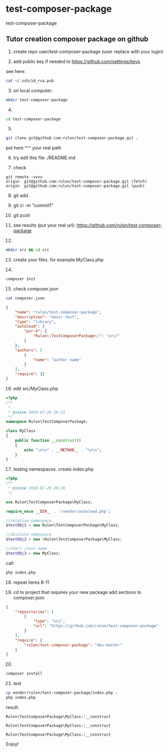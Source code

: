 # test-composer-package
test-composer-package

## Tutor creation composer package on github

1. create repo user/test-composer-package (user replace with your login)

2. add public key if needed to https://github.com/settings/keys

see here:
```bash
cat ~/.ssh/id_rsa.pub 
```
3. on local computer:
```bash
mkdir test-composer-package 
```

4. 
```bash
cd test-composer-package
```

5. 
```bash
git clone git@github.com:rulon/test-composer-package.git .
```
put here ^^^ your real path

6. try edit this file ./README.md

7. check
```
git remote -vvvv
origin  git@github.com:rulon/test-composer-package.git (fetch)
origin  git@github.com:rulon/test-composer-package.git (push)
```
8. git add .

9. git ci -m "commit1"

10. git push

11. see results (put your real url): https://github.com/rulon/test-composer-package

12. 
```bash
mkdir src && cd src
```

13. create your files. for example MyClass.php

14. 
```bash
composer init
```

15. check composer.json 
```bash
cat composer.json 
```
```json
{
    "name": "rulon/test-composer-package",
    "description": "descr text",
    "type": "library",
    "autoload": {
        "psr-4": {
            "Rulon\\TestComposerPackage\\": "src/"
        }
    },
    "authors": [
        {
            "name": "author name"
        }
    ],
    "require": {}
}

```

16. edit src/MyClass.php
```php
<?php
/**
 *
 * @since 2024-07-26 20:22
 */
namespace Rulon\TestComposerPackage;

class MyClass
{
    public function __construct()
    {
        echo "\n\n" . __METHOD__ . "\n\n";
    }
}
```
17. testing namespaces. create index.php
```php
<?php
/**
 * @since 2024-07-26 20:30
 */

use Rulon\TestComposerPackage\MyClass;

require_once __DIR__ . '/vendor/autoload.php';

//relative namespace
$testObj1 = new Rulon\TestComposerPackage\MyClass;

//absolute namespace
$testObj2 = new \Rulon\TestComposerPackage\MyClass;

//short class name
$testObj3 = new MyClass;

```
call:
```bash
php index.php
```
18. repeat items 8-11

19. cd to project that requires your new package
add sections to composer.json

```json
{
    "repositories": [
        {
            "type": "vcs",
            "url": "https://github.com/rulon/test-composer-package"
        }
    ],
    "require": {
        "rulon/test-composer-package": "dev-master"
    }
}
```

20. 
```bash
composer install
```

21. test
```bash
cp vendor/rulon/test-composer-package/index.php .
php index.php
```
result:
```
Rulon\TestComposerPackage\MyClass::__construct

Rulon\TestComposerPackage\MyClass::__construct

Rulon\TestComposerPackage\MyClass::__construct

```

Enjoy!

<!-- 

git add . && git ci --amend --no-edit && git push -f



-->